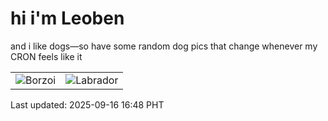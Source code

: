 # hi i'm Leoben

and i like dogs—so have some random dog pics that change whenever my CRON feels like it

|  |  |
|--------|----------|
| ![Borzoi](https://random-dog-vercel.vercel.app/api/random-borzoi?v=1758012534) | ![Labrador](https://random-dog-vercel.vercel.app/api/random-labrador?v=1758012534) |

Last updated: 2025-09-16 16:48 PHT
